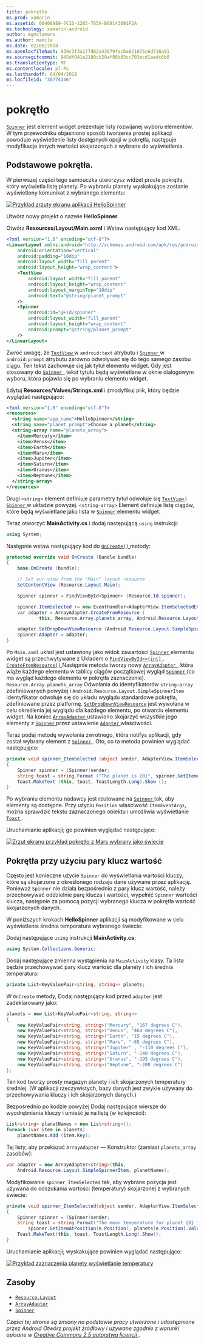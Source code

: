 ```yaml
---
title: pokrętło
ms.prod: xamarin
ms.assetid: 004089E9-7C1D-2285-765A-B69143091F2A
ms.technology: xamarin-android
author: mgmclemore
ms.author: mamcle
ms.date: 02/06/2018
ms.openlocfilehash: 039c3f3a177d62a43679facba821675c6d716a91
ms.sourcegitcommit: 945df041e2180cb20af08b83cc703ecd1aedc6b0
ms.translationtype: MT
ms.contentlocale: pl-PL
ms.lasthandoff: 04/04/2018
ms.locfileid: "30774346"
---
```

# <a name="spinner"></a>pokrętło

[`Spinner`](https://developer.xamarin.com/api/type/Android.Widget.Spinner/) jest element widget prezentuje listy rozwijanej wyboru elementów. W tym przewodniku objaśniono sposób tworzenia prostej aplikacji powoduje wyświetlenie listy dostępnych opcji w pokrętła, następuje modyfikacje innych wartości skojarzonych z wybrane do wyświetlenia.

## <a name="basic-spinner"></a>Podstawowe pokrętła.

W pierwszej części tego samouczka utworzysz widżet proste pokrętła, który wyświetla listę planety. Po wybraniu planety wyskakujące zostanie wyświetlony komunikat z wybranego elementu:

[![Przykład zrzuty ekranu aplikacji HelloSpinner](spinner-images/01-example-screenshots-sml.png)](spinner-images/01-example-screenshots.png#lightbox)

Utwórz nowy projekt o nazwie **HelloSpinner**.

Otwórz **Resources/Layout/Main.axml** i Wstaw następujący kod XML:

```xml
<?xml version="1.0" encoding="utf-8"?>
<LinearLayout xmlns:android="http://schemas.android.com/apk/res/android"
    android:orientation="vertical"
    android:padding="10dip"
    android:layout_width="fill_parent"
    android:layout_height="wrap_content">
    <TextView
        android:layout_width="fill_parent"
        android:layout_height="wrap_content"
        android:layout_marginTop="10dip"
        android:text="@string/planet_prompt"
    />
    <Spinner
        android:id="@+id/spinner"
        android:layout_width="fill_parent"
        android:layout_height="wrap_content"
        android:prompt="@string/planet_prompt"
    />
</LinearLayout>
```

Zwróć uwagę, że [ `TextView` ](https://developer.xamarin.com/api/type/Android.Widget.TextView/)w `android:text` atrybutu i [ `Spinner` ](https://developer.xamarin.com/api/type/Android.Widget.Spinner/)w `android:prompt` atrybutu zarówno odwoływać się do tego samego zasobu ciągu. Ten tekst zachowuje się jak tytuł elementu widget. Gdy jest stosowany do [ `Spinner` ](https://developer.xamarin.com/api/type/Android.Widget.Spinner/), tekst tytułu będą wyświetlane w oknie dialogowym wyboru, która pojawia się po wybraniu elementu widget.

Edytuj **Resources/Values/Strings.xml** i zmodyfikuj plik, który będzie wyglądać następująco:

```xml
<?xml version="1.0" encoding="utf-8"?>
<resources>
  <string name="app_name">HelloSpinner</string>
  <string name="planet_prompt">Choose a planet</string>
  <string-array name="planets_array">
    <item>Mercury</item>
    <item>Venus</item>
    <item>Earth</item>
    <item>Mars</item>
    <item>Jupiter</item>
    <item>Saturn</item>
    <item>Uranus</item>
    <item>Neptune</item>
  </string-array>
</resources>
```

Drugi `<string>` element definiuje parametry tytuł odwołuje się [ `TextView` ](https://developer.xamarin.com/api/type/Android.Widget.TextView/) i [ `Spinner` ](https://developer.xamarin.com/api/type/Android.Widget.Spinner/) w układzie powyżej.
`<string-array>` Element definiuje listę ciągów, które będą wyświetlane jako lista w [ `Spinner` ](https://developer.xamarin.com/api/type/Android.Widget.Spinner/) elementu widget.

Teraz otworzyć **MainActivity.cs** i dodaj następującą `using` instrukcji:

```csharp
using System;
```

Następnie wstaw następujący kod do [ `OnCreate()` ](https://developer.xamarin.com/api/member/Android.App.Activity.OnCreate/(Android.OS.Bundle)) metody:

```csharp
protected override void OnCreate (Bundle bundle)
{
    base.OnCreate (bundle);

    // Set our view from the "Main" layout resource
    SetContentView (Resource.Layout.Main);

    Spinner spinner = FindViewById<Spinner> (Resource.Id.spinner);

    spinner.ItemSelected += new EventHandler<AdapterView.ItemSelectedEventArgs> (spinner_ItemSelected);
    var adapter = ArrayAdapter.CreateFromResource (
            this, Resource.Array.planets_array, Android.Resource.Layout.SimpleSpinnerItem);

    adapter.SetDropDownViewResource (Android.Resource.Layout.SimpleSpinnerDropDownItem);
    spinner.Adapter = adapter;
}
```

Po `Main.axml` układ jest ustawiony jako widok zawartości [ `Spinner` ](https://developer.xamarin.com/api/type/Android.Widget.Spinner/) elementu widget są przechwytywane z Układem o [ `FindViewById<>(int)` ](https://developer.xamarin.com/api/member/Android.App.Activity.FindViewById/p/System.Int32/).
[ `CreateFromResource()` ](https://developer.xamarin.com/api/member/Android.Widget.ArrayAdapter.CreateFromResource/p/Android.Content.Context/System.Int32/System.Int32/) Następnie metoda tworzy nowy [ `ArrayAdapter` ](https://developer.xamarin.com/api/type/Android.Widget.ArrayAdapter/), która wiąże każdego elementu w tablicy ciągów początkowej wygląd [ `Spinner` ](https://developer.xamarin.com/api/type/Android.Widget.Spinner/) (co ma wygląd każdego elementu w pokrętła zaznaczenie). `Resource.Array.planets_array` Odwołania do identyfikatorów `string-array` zdefiniowanych powyżej i `Android.Resource.Layout.SimpleSpinnerItem` identyfikator odwołuje się do układu wyglądu standardowe pokrętła, zdefiniowane przez platformę.
[`SetDropDownViewResource`](https://developer.xamarin.com/api/member/Android.Widget.ArrayAdapter.SetDropDownViewResource/p/System.Int32/) jest wywołana w celu określenia jej wyglądu dla każdego elementu, po otwarciu elementu widget. Na koniec [ `ArrayAdapter` ](https://developer.xamarin.com/api/type/Android.Widget.ArrayAdapter/) ustawiono skojarzyć wszystkie jego elementy z [ `Spinner` ](https://developer.xamarin.com/api/type/Android.Widget.Spinner/) przez ustawienie [ `Adapter` ](https://developer.xamarin.com/api/type/Android.Widget.ArrayAdapter) właściwości.

Teraz podaj metodę wywołania zwrotnego, która notifys aplikacji, gdy został wybrany element z [ `Spinner` ](https://developer.xamarin.com/api/type/Android.Widget.Spinner/). Oto, co ta metoda powinien wyglądać następująco:

```csharp
private void spinner_ItemSelected (object sender, AdapterView.ItemSelectedEventArgs e)
{
    Spinner spinner = (Spinner)sender;
    string toast = string.Format ("The planet is {0}", spinner.GetItemAtPosition (e.Position));
    Toast.MakeText (this, toast, ToastLength.Long).Show ();
}
```

Po wybraniu elementu nadawcy jest rzutowane na [ `Spinner` ](https://developer.xamarin.com/api/type/Android.Widget.Spinner/) tak, aby elementy są dostępne. Przy użyciu `Position` właściwość `ItemEventArgs`, można sprawdzić tekstu zaznaczonego obiektu i umożliwia wyświetlanie [ `Toast` ](https://developer.xamarin.com/api/type/Android.Widget.Toast/).

Uruchamianie aplikacji; go powinien wyglądać następująco:

[![Zrzut ekranu przykład pokrętło z Mars wybrany jako świecie](spinner-images/02-basic-example-sml.png)](spinner-images/02-basic-example.png#lightbox)

## <a name="spinner-using-keyvalue-pairs"></a>Pokrętła przy użyciu pary klucz wartość

Często jest konieczne użycie `Spinner` do wyświetlania wartości kluczy, które są skojarzone z określonego rodzaju dane używane przez aplikację. Ponieważ `Spinner` nie działa bezpośrednio z pary klucz wartość, należy przechowywać oddzielnie parę klucza i wartości, wypełnić `Spinner` wartości klucza, następnie za pomocą pozycji wybranego klucza w pokrętła wartość skojarzonych danych. 

W poniższych krokach **HelloSpinner** aplikacji są modyfikowane w celu wyświetlenia średnia temperatura wybranego świecie:

Dodaj następujące `using` instrukcji **MainActivity.cs**:

```csharp
using System.Collections.Generic;
```

Dodaj następujące zmienna wystąpienia na `MainActivity` klasy.
Ta lista będzie przechowywać pary klucz wartość dla planety i ich średnia temperatura:

```csharp
private List<KeyValuePair<string, string>> planets;
```

W `OnCreate` metody, Dodaj następujący kod przed `adapter` jest zadeklarowany jako:

```csharp
planets = new List<KeyValuePair<string, string>>
{
    new KeyValuePair<string, string>("Mercury", "167 degrees C"),
    new KeyValuePair<string, string>("Venus", "464 degrees C"),
    new KeyValuePair<string, string>("Earth", "15 degrees C"),
    new KeyValuePair<string, string>("Mars", "-65 degrees C"),
    new KeyValuePair<string, string>("Jupiter" , "-110 degrees C"),
    new KeyValuePair<string, string>("Saturn", "-140 degrees C"),
    new KeyValuePair<string, string>("Uranus", "-195 degrees C"),
    new KeyValuePair<string, string>("Neptune", "-200 degrees C")
};
```

Ten kod tworzy prosty magazyn planety i ich skojarzonych temperatury średniej. (W aplikacji rzeczywistych, bazy danych jest zwykle używany do przechowywania kluczy i ich skojarzonych danych.)

Bezpośrednio po kodzie powyżej Dodaj następujące wiersze do wyodrębniania kluczy i umieść je na listę (w kolejności):

```csharp
List<string> planetNames = new List<string>();
foreach (var item in planets)
    planetNames.Add (item.Key);
```

Tej listy, aby przekazać `ArrayAdapter` — Konstruktor (zamiast `planets_array` zasobów):

```csharp
var adapter = new ArrayAdapter<string>(this,
    Android.Resource.Layout.SimpleSpinnerItem, planetNames);
```

Modyfikowanie `spinner_ItemSelected` tak, aby wybrane pozycja jest używana do odszukania wartości (temperatury) skojarzonej z wybranych świecie:

```csharp
private void spinner_ItemSelected(object sender, AdapterView.ItemSelectedEventArgs e)
{
    Spinner spinner = (Spinner)sender;
    string toast = string.Format("The mean temperature for planet {0} is {1}",
        spinner.GetItemAtPosition(e.Position), planets[e.Position].Value);
    Toast.MakeText(this, toast, ToastLength.Long).Show();
}
```

Uruchamianie aplikacji; wyskakujące powinien wyglądać następująco:

[![Przykład zaznaczenia planety wyświetlanie temperatury](spinner-images/03-keyvalue-example-sml.png)](spinner-images/03-keyvalue-example.png#lightbox)
   
  

## <a name="resources"></a>Zasoby

-   [`Resource.Layout`](https://developer.xamarin.com/api/type/Android.Resource+Layout/) 
-   [`ArrayAdapter`](https://developer.xamarin.com/api/type/Android.Widget.ArrayAdapter/) 
-   [`Spinner`](https://developer.xamarin.com/api/type/Android.Widget.Spinner/) 

*Części tej stronie są zmiany na podstawie pracy utworzone i udostępnione przez Android Otwórz projekt źródłowy i używane zgodnie z warunki opisane w*
[*Creative Commons 2.5 autorstwa licencji* ](http://creativecommons.org/licenses/by/2.5/).
